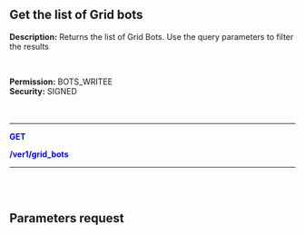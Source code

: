 ## Get the list of Grid bots<br>

**Description:** Returns the list of Grid Bots. Use the query parameters to filter the results<br>

<br>

**Permission:** BOTS_WRITEE<br>
**Security:** SIGNED<br>
<br>
<br>

-------- 

<mark style="color:blue;background-color:white"> **GET**

<mark style="color:blue;background-color:white"> **/ver1/grid_bots**

-------- 

<br>
<br>

## Parameters request